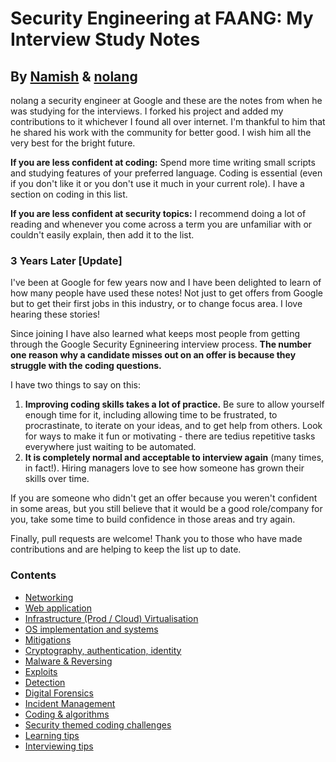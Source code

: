 # Security Engineering at FAANG: My Interview Study Notes
## By [Namish](https://twitter.com/NamishSir) & [nolang](https://twitter.com/__nolang)

nolang a security engineer at Google and these are the notes from when he was studying for the interviews. I forked his project and added my contributions to it whichever I found all over internet. I'm thankful to him that he shared his work with the community for better good. I wish him all the very best for the bright future.

**If you are less confident at coding:** 
Spend more time writing small scripts and studying features of your preferred language. Coding is essential (even if you don't like it or you don't use it much in your current role). I have a section on coding in this list.

**If you are less confident at security topics:** 
I recommend doing a lot of reading and whenever you come across a term you are unfamiliar with or couldn't easily explain, then add it to the list. 

### 3 Years Later [Update]
I've been at Google for few years now and I have been delighted to learn of how many people have used these notes! Not just to get offers from Google but to get their first jobs in this industry, or to change focus area. I love hearing these stories! 

Since joining I have also learned what keeps most people from getting through the Google Security Egnineering interview process. **The number one reason why a candidate misses out on an offer is because they struggle with the coding questions.**

I have two things to say on this:
1. **Improving coding skills takes a lot of practice.** Be sure to allow yourself enough time for it, including allowing time to be frustrated, to procrastinate, to iterate on your ideas, and to get help from others. Look for ways to make it fun or motivating - there are tedius repetitive tasks everywhere just waiting to be automated. 
2. **It is completely normal and acceptable to interview again** (many times, in fact!). Hiring managers love to see how someone has grown their skills over time.

If you are someone who didn't get an offer because you weren't confident in some areas, but you still believe that it would be a good role/company for you, take some time to build confidence in those areas and try again. 

Finally, pull requests are welcome! Thank you to those who have made contributions and are helping to keep the list up to date.

### Contents
- [Networking](interview-study-notes-for-security-engineering.md#networking)
- [Web application](interview-study-notes-for-security-engineering.md#web-application)
- [Infrastructure (Prod / Cloud) Virtualisation](interview-study-notes-for-security-engineering.md#infrastructure-prod--cloud-virtualisation)
- [OS implementation and systems](interview-study-notes-for-security-engineering.md#os-implementation-and-systems)
- [Mitigations](interview-study-notes-for-security-engineering.md#mitigations)
- [Cryptography, authentication, identity](interview-study-notes-for-security-engineering.md#cryptography-authentication-identity)
- [Malware & Reversing](interview-study-notes-for-security-engineering.md#malware--reversing)
- [Exploits](interview-study-notes-for-security-engineering.md#exploits)
- [Detection](interview-study-notes-for-security-engineering.md#detection)
- [Digital Forensics](interview-study-notes-for-security-engineering.md#digital-forensics)
- [Incident Management](interview-study-notes-for-security-engineering.md#incident-management)
- [Coding & algorithms](interview-study-notes-for-security-engineering.md#coding--algorithms)
- [Security themed coding challenges](interview-study-notes-for-security-engineering.md#security-themed-coding-challenges)
- [Learning tips](interview-study-notes-for-security-engineering.md#learning-tips)
- [Interviewing tips](interview-study-notes-for-security-engineering.md#interviewing-tips)
